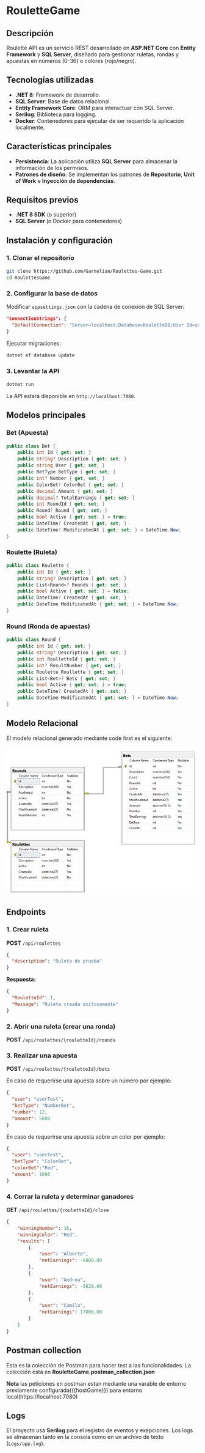# RouletteGame

## Descripción
Roulette API es un servicio REST desarrollado en **ASP.NET Core** con **Entity Framework** y **SQL Server**, diseñado para gestionar ruletas, rondas y apuestas en números (0-36) o colores (rojo/negro).

## Tecnologías utilizadas
- **.NET 8**: Framework de desarrollo.
- **SQL Server**: Base de datos relacional.
- **Entity Framework Core**: ORM para interactuar con SQL Server.
- **Serilog**: Biblioteca para logging.
- **Docker**: Contenedores para ejecutar de ser requerido la aplicación localmente.

## **Características principales**

- **Persistencia**: La aplicación utiliza **SQL Server** para almacenar la información de los permisos.
- **Patrones de diseño**: Se implementan los patrones de **Repositorio**, **Unit of Work** e **Inyección de dependencias**.

## **Requisitos previos**

- **.NET 8 SDK** (o superior)
- **SQL Server** (o Docker para contenedores)

## **Instalación y configuración**

### 1. Clonar el repositorio
```sh
git clone https://github.com/Garnelian/Roulettes-Game.git
cd RoulettesGame
```

### 2. Configurar la base de datos
Modificar `appsettings.json` con la cadena de conexión de SQL Server:
```json
"ConnectionStrings": {
  "DefaultConnection": "Server=localhost;Database=RouletteDB;User Id=sa;Password=yourpassword;"
}
```

Ejecutar migraciones:
```sh
dotnet ef database update
```

### 3. Levantar la API
```sh
dotnet run
```
La API estará disponible en `http://localhost:7080`.

## Modelos principales

### **Bet (Apuesta)**
```csharp
public class Bet {
    public int Id { get; set; }
    public string? Description { get; set; }
    public string User { get; set; }
    public BetType BetType { get; set; }
    public int? Number { get; set; }
    public ColorBet? ColorBet { get; set; }
    public decimal Amount { get; set; }
    public decimal? TotalEarnings { get; set; }
    public int RoundId { get; set; }
    public Round? Round { get; set; }
    public bool Active { get; set; } = true;
    public DateTime? CreatedAt { get; set; }
    public DateTime? ModificatedAt { get; set; } = DateTime.Now;
}
```

### **Roulette (Ruleta)**
```csharp
public class Roulette {
    public int Id { get; set; }
    public string? Description { get; set; }
    public List<Round>? Rounds { get; set; }
    public bool Active { get; set; } = false;
    public DateTime? CreatedAt { get; set; }
    public DateTime ModificatedAt { get; set; } = DateTime.Now;
}
```

### **Round (Ronda de apuestas)**
```csharp
public class Round {
    public int Id { get; set; }
    public string? Description { get; set; }
    public int RoulletteId { get; set; }
    public int? ResultNumber { get; set; }
    public Roulette Roullette { get; set; }
    public List<Bet>? Bets { get; set; }
    public bool Active { get; set; } = true;
    public DateTime? CreatedAt { get; set; }
    public DateTime ModificatedAt { get; set; } = DateTime.Now;
}
```
## Modelo Relacional

El modelo relacional generado mediante code first es el siguiente:

![Modelo_Relacional_Sql_Server](./Modelo_Relacional.png)


## Endpoints

### **1. Crear ruleta**
**POST** `/api/roulettes`
```json
{
  "description": "Ruleta de prueba"
}
```
**Respuesta:**
```json
{
  "RouletteId": 1,
  "Message": "Ruleta creada exitosamente"
}
```

### **2. Abrir una ruleta (crear una ronda)**
**POST** `/api/roulettes/{rouletteId}/rounds`

### **3. Realizar una apuesta**
**POST** `/api/roulettes/{rouletteId}/bets`

En caso de requerirse una apuesta sobre un número por ejemplo:

```json
{
  "user": "userTest",
  "betType": "NumberBet",
  "number": 12,
  "amount": 5000
}
```

En caso de requerirse una apuesta sobre un color por ejemplo:

```json
{
  "user": "userTest",
  "betType": "ColorBet",
  "colorBet":"Red",
  "amount": 1000
}
```

### **4. Cerrar la ruleta y determinar ganadores**
**GET** `/api/roulettes/{rouletteId}/close`

```json
{
    "winningNumber": 16,
    "winningColor": "Red",
    "results": [
        {
            "user": "Alberto",
            "netEarnings": -6000.00
        },
        {
            "user": "Andrea",
            "netEarnings": -9820.00
        },
        {
            "user": "Camilo",
            "netEarnings": 17000.00
        }
    ]
}
```

## Postman collection

Esta es la colección de Postman para hacer test a las funcionalidades. La colección está en **RouletteGame.postman_collection.json**



**Nota** las peticiones en postman estan mediante una varable de entorno previamente configurada({{hostGame}}) para entorno local(https://localhost:7080)

## **Logs**

El proyecto usa **Serilog** para el registro de eventos y exepciones. Los logs se almacenan tanto en la consola como en un archivo de texto (`Logs/app.log`).